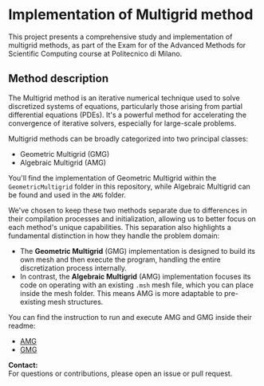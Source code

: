 # Implementation of Multigrid method

This project presents a comprehensive study and implementation of multigrid methods, as part of the Exam for of the Advanced Methods for
Scientific Computing course at Politecnico di Milano.

## Method description

The Multigrid method is an iterative numerical technique used to solve discretized systems of equations, particularly those arising from partial differential equations (PDEs). It's a powerful method for accelerating the convergence of iterative solvers, especially for large-scale problems.

Multigrid methods can be broadly categorized into two principal classes:

* Geometric Multigrid (GMG)
* Algebraic Multigrid (AMG)

You'll find the implementation of Geometric Multigrid within the `GeometricMultigrid` folder in this repository, while Algebraic Multigrid can be found and used in the `AMG` folder. 

We've chosen to keep these two methods separate due to differences in their compilation processes and initialization, allowing us to better focus on each method's unique capabilities. This separation also highlights a fundamental distinction in how they handle the problem domain:

* The **Geometric Multigrid** (GMG) implementation is designed to build its own mesh and then execute the program, handling the entire discretization process internally.
* In contrast, the **Algebraic Multigrid** (AMG) implementation focuses its code on operating with an existing `.msh` mesh file, which you can place inside the mesh folder. This means AMG is more adaptable to pre-existing mesh structures.

You can find the instruction to run and execute AMG and GMG inside their readme: 

* [AMG](./AMG/README.md)
* [GMG](./GeometricMultigrid/README.md)

**Contact:**  
For questions or contributions, please open an issue or pull request.